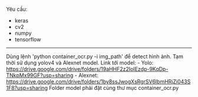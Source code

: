 Yêu cầu:
- keras
- cv2
- numpy
- tensorflow
--------------------------------
Dùng lệnh 'python container_ocr.py -i img_path' để detect hình ảnh.
Tạm thời sử dụng yolov4 và Alexnet model.
Link tới model:
	- Yolo: https://drive.google.com/drive/folders/19aHHF2z2IoIEzdp-9KqDp-TNkpMx99GF?usp=sharing
	- Alexnet: https://drive.google.com/drive/folders/1by8ssJwogXsRgrSV6IbmHRjZi043S1F8?usp=sharing
Folder model phải đặt cùng thư mục container_ocr.py 